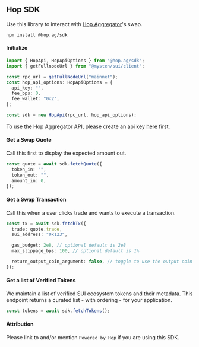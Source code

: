 ## Hop SDK

Use this library to interact with [Hop Aggregator](hop.ag)'s swap.

`npm install @hop.ag/sdk`

#### Initialize

```typescript
import { HopApi, HopApiOptions } from "@hop.ag/sdk";
import { getFullnodeUrl } from "@mysten/sui/client";

const rpc_url = getFullNodeUrl("mainnet");
const hop_api_options: HopApiOptions = {
  api_key: "",
  fee_bps: 0,
  fee_wallet: "0x2",
};

const sdk = new HopApi(rpc_url, hop_api_options);
```

To use the Hop Aggregator API, please create an api key [here](https://hop.ag) first.

#### Get a Swap Quote

Call this first to display the expected amount out.

```typescript
const quote = await sdk.fetchQuote({
  token_in: "",
  token_out: "",
  amount_in: 0,
});
```

#### Get a Swap Transaction

Call this when a user clicks trade and wants to execute a transaction.

```typescript
const tx = await sdk.fetchTx({
  trade: quote.trade,
  sui_address: "0x123",

  gas_budget: 2e8, // optional default is 2e8
  max_slippage_bps: 100, // optional default is 1%

  return_output_coin_argument: false, // toggle to use the output coin in a ptb
});
```

#### Get a list of Verified Tokens
We maintain a list of verified SUI ecosystem tokens and their metadata. This
endpoint returns a curated list - with ordering - for your application.

```typescript
const tokens = await sdk.fetchTokens();
```

#### Attribution

Please link to and/or mention `Powered by Hop` if you are using this SDK.
